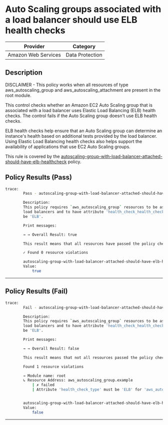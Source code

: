 # Auto Scaling groups associated with a load balancer should use ELB health checks

| Provider            |       Category      |
| ------------------- |  -----------------  |
| Amazon Web Services |   Data Protection   |

## Description

DISCLAIMER - This policy works when all resources of type aws_autoscaling_group and aws_autoscaling_attachment are present in the root module.

This control checks whether an Amazon EC2 Auto Scaling group that is associated with a load balancer uses Elastic Load Balancing (ELB) health checks. The control fails if the Auto Scaling group doesn't use ELB health checks.

ELB health checks help ensure that an Auto Scaling group can determine an instance's health based on additional tests provided by the load balancer. Using Elastic Load Balancing health checks also helps support the availability of applications that use EC2 Auto Scaling groups.

This rule is covered by the [autoscaling-group-with-load-balancer-attached-should-have-elb-healthcheck](https://github.com/hashicorp/policy-library-NIST-Policy-Set-for-AWS-Terraform/blob/main/policies/autoscaling-group/autoscaling-group-with-load-balancer-attached-should-have-elb-healthcheck.sentinel) policy.

## Policy Results (Pass)

```bash
trace:
        Pass - autoscaling-group-with-load-balancer-attached-should-have-elb-healthcheck.sentinel

        Description:
        This policy requires `aws_autoscaling_group` resources to be associated with
        load balancers and to have attribute 'health_check_health_check_type' should
        be 'ELB'.

        Print messages:

        → → Overall Result: true

        This result means that all resources have passed the policy check for the policy autoscaling-group-with-load-balancer-attached-should-have-elb-healthcheck.

        ✓ Found 0 resource violations

        autoscaling-group-with-load-balancer-attached-should-have-elb-healthcheck.sentinel:94:1 - Rule "main"
        Value:
            true
```

---

## Policy Results (Fail)

```bash
trace:
        Fail - autoscaling-group-with-load-balancer-attached-should-have-elb-healthcheck.sentinel

        Description:
        This policy requires `aws_autoscaling_group` resources to be associated with
        load balancers and to have attribute 'health_check_health_check_type' should
        be 'ELB'.

        Print messages:

        → → Overall Result: false

        This result means that not all resources passed the policy check and the protected behavior is not allowed for the policy autoscaling-group-with-load-balancer-attached-should-have-elb-healthcheck.

        Found 1 resource violations

        → Module name: root
        ↳ Resource Address: aws_autoscaling_group.example
            | ✗ failed
            | Attribute 'health_check_type' must be 'ELB' for 'aws_autoscaling_group' and should be associated with the load balancer resource. Refer to https://docs.aws.amazon.com/securityhub/latest/userguide/autoscaling-controls.html#autoscaling-1 for more details.


        autoscaling-group-with-load-balancer-attached-should-have-elb-healthcheck.sentinel:94:1 - Rule "main"
        Value:
            false
```

---
